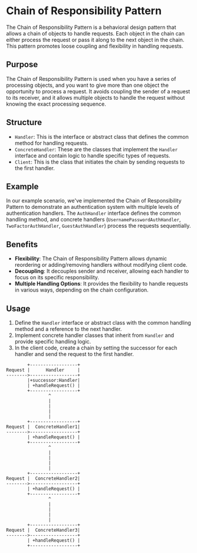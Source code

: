 # Chain of Responsibility Pattern

The Chain of Responsibility Pattern is a behavioral design pattern that allows a chain of objects to handle requests. Each object in the chain can either process the request or pass it along to the next object in the chain. This pattern promotes loose coupling and flexibility in handling requests.

## Purpose

The Chain of Responsibility Pattern is used when you have a series of processing objects, and you want to give more than one object the opportunity to process a request. It avoids coupling the sender of a request to its receiver, and it allows multiple objects to handle the request without knowing the exact processing sequence.

## Structure

- `Handler`: This is the interface or abstract class that defines the common method for handling requests.
- `ConcreteHandler`: These are the classes that implement the `Handler` interface and contain logic to handle specific types of requests.
- `Client`: This is the class that initiates the chain by sending requests to the first handler.

## Example

In our example scenario, we've implemented the Chain of Responsibility Pattern to demonstrate an authentication system with multiple levels of authentication handlers. The `AuthHandler` interface defines the common handling method, and concrete handlers (`UsernamePasswordAuthHandler`, `TwoFactorAuthHandler`, `GuestAuthHandler`) process the requests sequentially.

## Benefits

- **Flexibility**: The Chain of Responsibility Pattern allows dynamic reordering or adding/removing handlers without modifying client code.
- **Decoupling**: It decouples sender and receiver, allowing each handler to focus on its specific responsibility.
- **Multiple Handling Options**: It provides the flexibility to handle requests in various ways, depending on the chain configuration.

## Usage

1. Define the `Handler` interface or abstract class with the common handling method and a reference to the next handler.
2. Implement concrete handler classes that inherit from `Handler` and provide specific handling logic.
3. In the client code, create a chain by setting the successor for each handler and send the request to the first handler.

````
        +------------------+
Request |      Handler     |
-------->------------------+
        |+successor:Handler|
        | +handleRequest() |
        +------------------+
                ^
                |
                |
                |
                |
        +------------------+
Request |  ConcreteHandler1|
-------->------------------+
        | +handleRequest() |
        +------------------+
                ^
                |
                |
                |
                |
        +------------------+
Request |  ConcreteHandler2|
-------->------------------+
        | +handleRequest() |
        +------------------+
                ^
                |
                |
                |
                |
        +------------------+
Request |  ConcreteHandler3|
-------->------------------+
        | +handleRequest() |
        +------------------+
